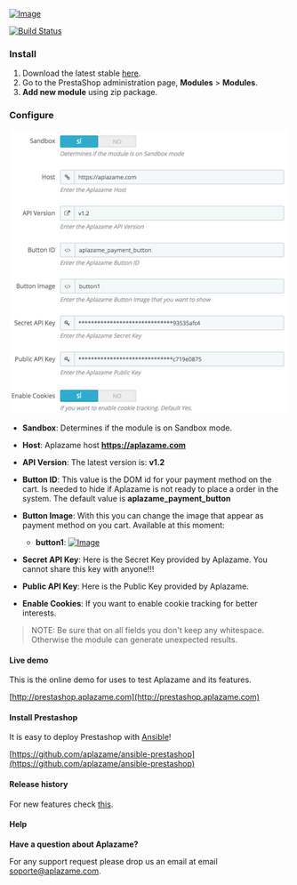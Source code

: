 [ ![Image](https://aplazame.com/static/img/banners/banner-728-white-prestashop.png "Aplazame") ](https://aplazame.com "Aplazame")

[![Build Status](http://drone.aplazame.com/api/badge/github.com/aplazame/prestashop/status.svg?branch=master)](http://drone.aplazame.com/github.com/aplazame/prestashop)

### Install

1. Download the latest stable [here](https://s3.eu-central-1.amazonaws.com/aplazame/modules/prestashop/latest.zip).
2. Go to the PrestaShop administration page, **Modules** > **Modules**.
3. **Add new module** using zip package.

### Configure 

![config](docs/config.png)

- **Sandbox**: Determines if the module is on Sandbox mode.
- **Host**: Aplazame host **https://aplazame.com**
- **API Version**: The latest version is: **v1.2**
- **Button ID**: This value is the DOM id for your payment method on the cart. Is needed to hide if Aplazame is not ready to place a order in the system. The default value is **aplazame_payment_button**
- **Button Image**: With this you can change the image that appear as payment method on you cart. Available at this moment:
    - **button1**:  [ ![Image](https://aplazame.com/static/img/buttons/button1.png "Aplazame") ](https://aplazame.com "Aplazame")

- **Secret API Key**: Here is the Secret Key provided by Aplazame. You cannot share this key with anyone!!!
- **Public API Key**: Here is the Public Key provided by Aplazame. 
- **Enable Cookies**: If you want to enable cookie tracking for better interests. 

> NOTE: Be sure that on all fields you don't keep any whitespace. Otherwise the module can generate unexpected results.

#### Live demo

This is the online demo for uses to test Aplazame and its features. 

[http://prestashop.aplazame.com](http://prestashop.aplazame.com)


#### Install Prestashop

It is easy to deploy Prestashop with [Ansible](http://www.ansible.com/home)!

[https://github.com/aplazame/ansible-prestashop](https://github.com/aplazame/ansible-prestashop)


#### Release history

For new features check [this](HISTORY.md).


#### Help

**Have a question about Aplazame?**

For any support request please drop us an email at email soporte@aplazame.com.
